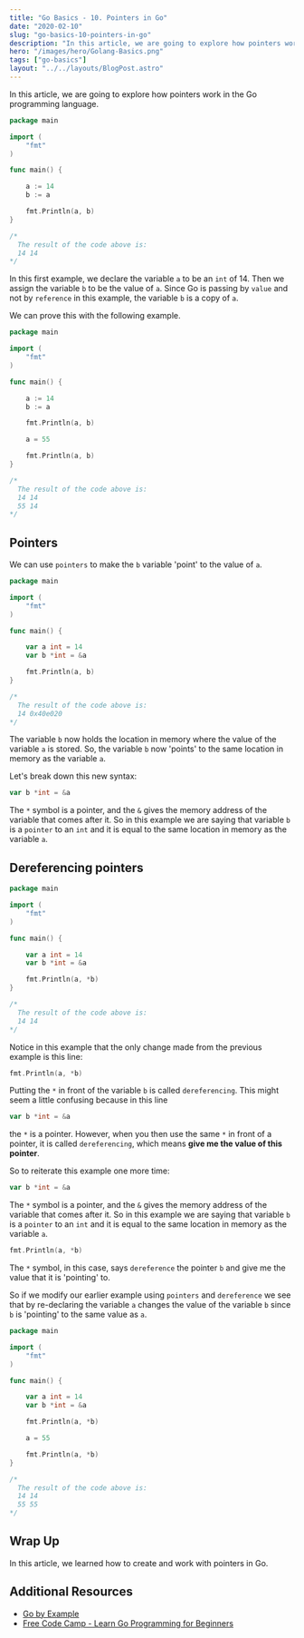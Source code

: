```yaml
---
title: "Go Basics - 10. Pointers in Go"
date: "2020-02-10"
slug: "go-basics-10-pointers-in-go"
description: "In this article, we are going to explore how pointers work in the Go (Golang) programming language."
hero: "/images/hero/Golang-Basics.png"
tags: ["go-basics"]
layout: "../../layouts/BlogPost.astro"
---
```


In this article, we are going to explore how pointers work in the Go programming language.

```go
package main

import (
	"fmt"
)

func main() {

	a := 14
	b := a

	fmt.Println(a, b)
}

/*
  The result of the code above is:
  14 14
*/
```

In this first example, we declare the variable `a` to be an `int` of 14. Then we assign the variable `b` to be the value of `a`. Since Go is passing by `value` and not by `reference` in this example, the variable `b` is a copy of `a`.

We can prove this with the following example.

```go
package main

import (
	"fmt"
)

func main() {

	a := 14
	b := a

	fmt.Println(a, b)

	a = 55

	fmt.Println(a, b)
}

/*
  The result of the code above is:
  14 14
  55 14
*/
```

## Pointers

We can use `pointers` to make the `b` variable 'point' to the value of `a`.

```go
package main

import (
	"fmt"
)

func main() {

	var a int = 14
	var b *int = &a

	fmt.Println(a, b)
}

/*
  The result of the code above is:
  14 0x40e020
*/
```

The variable `b` now holds the location in memory where the value of the variable `a` is stored. So, the variable `b` now 'points' to the same location in memory as the variable `a`.

Let's break down this new syntax:

```go
var b *int = &a
```

The `*` symbol is a pointer, and the `&` gives the memory address of the variable that comes after it. So in this example we are saying that variable `b` is a `pointer` to an `int` and it is equal to the same location in memory as the variable `a`.

## Dereferencing pointers

```go
package main

import (
	"fmt"
)

func main() {

	var a int = 14
	var b *int = &a

	fmt.Println(a, *b)
}

/*
  The result of the code above is:
  14 14
*/
```

Notice in this example that the only change made from the previous example is this line:

```go
fmt.Println(a, *b)
```

Putting the `*` in front of the variable `b` is called `dereferencing`. This might seem a little confusing because in this line

```go
var b *int = &a
```

the `*` is a pointer. However, when you then use the same `*` in front
of a pointer, it is called `dereferencing`, which means **give me the value of this pointer**.

So to reiterate this example one more time:

```go
var b *int = &a
```

The `*` symbol is a pointer, and the `&` gives the memory address of the variable that comes after it. So in this example we are saying that variable `b` is a `pointer` to an `int` and it is equal to the same location in memory as the variable `a`.

```go
fmt.Println(a, *b)
```

The `*` symbol, in this case, says `dereference` the pointer `b` and give me the value that it is 'pointing' to.

So if we modify our earlier example using `pointers` and `dereference` we see that by re-declaring the variable `a` changes the value of the variable `b` since `b` is 'pointing' to the same value as `a`.

```go
package main

import (
	"fmt"
)

func main() {

	var a int = 14
	var b *int = &a

	fmt.Println(a, *b)

	a = 55

	fmt.Println(a, *b)
}

/*
  The result of the code above is:
  14 14
  55 55
*/
```

## Wrap Up

In this article, we learned how to create and work with pointers in Go.

## Additional Resources

- [Go by Example](https://gobyexample.com/)
- [Free Code Camp - Learn Go Programming for Beginners](https://www.youtube.com/watch?v=YS4e4q9oBaU)
